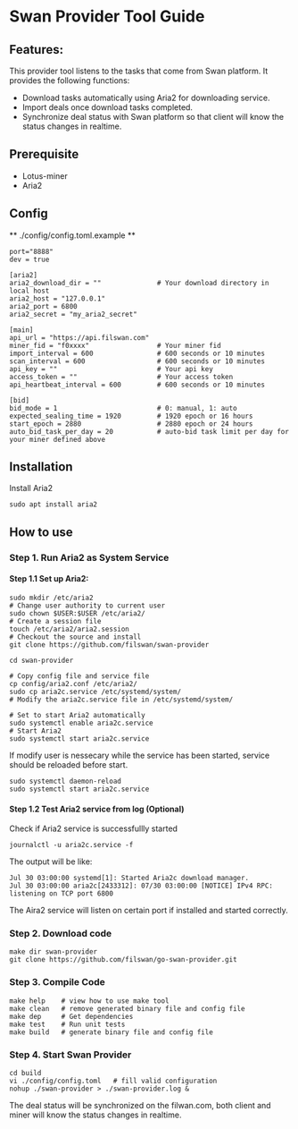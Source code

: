 # Swan Provider Tool Guide

## Features:

This provider tool listens to the tasks that come from Swan platform. It provides the following functions:

* Download tasks automatically using Aria2 for downloading service.
* Import deals once download tasks completed.
* Synchronize deal status with Swan platform so that client will know the status changes in realtime.

## Prerequisite
- Lotus-miner
- Aria2

## Config
** ./config/config.toml.example **
```shell
port="8888"
dev = true

[aria2]
aria2_download_dir = ""              # Your download directory in local host
aria2_host = "127.0.0.1"
aria2_port = 6800
aria2_secret = "my_aria2_secret"

[main]
api_url = "https://api.filswan.com"
miner_fid = "f0xxxx"                 # Your miner fid
import_interval = 600                # 600 seconds or 10 minutes
scan_interval = 600                  # 600 seconds or 10 minutes
api_key = ""                         # Your api key
access_token = ""                    # Your access token
api_heartbeat_interval = 600         # 600 seconds or 10 minutes

[bid]
bid_mode = 1                         # 0: manual, 1: auto
expected_sealing_time = 1920         # 1920 epoch or 16 hours
start_epoch = 2880                   # 2880 epoch or 24 hours
auto_bid_task_per_day = 20           # auto-bid task limit per day for your miner defined above
```

## Installation

Install Aria2
```shell
sudo apt install aria2
```

## How to use

### Step 1. Run Aria2 as System Service

#### Step 1.1 Set up Aria2:

```shell
sudo mkdir /etc/aria2
# Change user authority to current user
sudo chown $USER:$USER /etc/aria2/
# Create a session file
touch /etc/aria2/aria2.session
# Checkout the source and install 
git clone https://github.com/filswan/swan-provider

cd swan-provider

# Copy config file and service file
cp config/aria2.conf /etc/aria2/
sudo cp aria2c.service /etc/systemd/system/
# Modify the aria2c.service file in /etc/systemd/system/

# Set to start Aria2 automatically
sudo systemctl enable aria2c.service
# Start Aria2
sudo systemctl start aria2c.service
```
If modify user is nessecary while the service has been started, service should be reloaded before start.
```shell
sudo systemctl daemon-reload
sudo systemctl start aria2c.service
```


#### Step 1.2 Test Aria2 service from log (Optional)

Check if Aria2 service is successfullly started

```shell
journalctl -u aria2c.service -f
```
The output will be like:

```shell
Jul 30 03:00:00 systemd[1]: Started Aria2c download manager.
Jul 30 03:00:00 aria2c[2433312]: 07/30 03:00:00 [NOTICE] IPv4 RPC: listening on TCP port 6800
```

The Aira2 service will listen on certain port if installed and started correctly.

### Step 2. Download code
```shell
make dir swan-provider
git clone https://github.com/filswan/go-swan-provider.git
```
### Step 3. Compile Code
```shell
make help    # view how to use make tool
make clean   # remove generated binary file and config file
make dep     # Get dependencies
make test    # Run unit tests
make build   # generate binary file and config file
```

### Step 4. Start Swan Provider
```shell
cd build
vi ./config/config.toml   # fill valid configuration
nohup ./swan-provider > ./swan-provider.log &
```

The deal status will be synchronized on the filwan.com, both client and miner will know the status changes in realtime.
